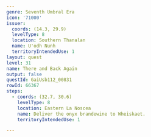 ```yaml
---
genre: Seventh Umbral Era
icon: '71000'
issuer:
  coords: (14.3, 29.9)
  levelType: 8
  location: Southern Thanalan
  name: U'odh Nunh
  territoryIntendedUse: 1
layout: quest
level: 31
name: There and Back Again
output: false
questId: GaiUsb112_00831
rowId: 66367
steps:
  - coords: (32.7, 30.6)
    levelType: 8
    location: Eastern La Noscea
    name: Deliver the onyx brandewine to Wheiskaet.
    territoryIntendedUse: 1

---
```

